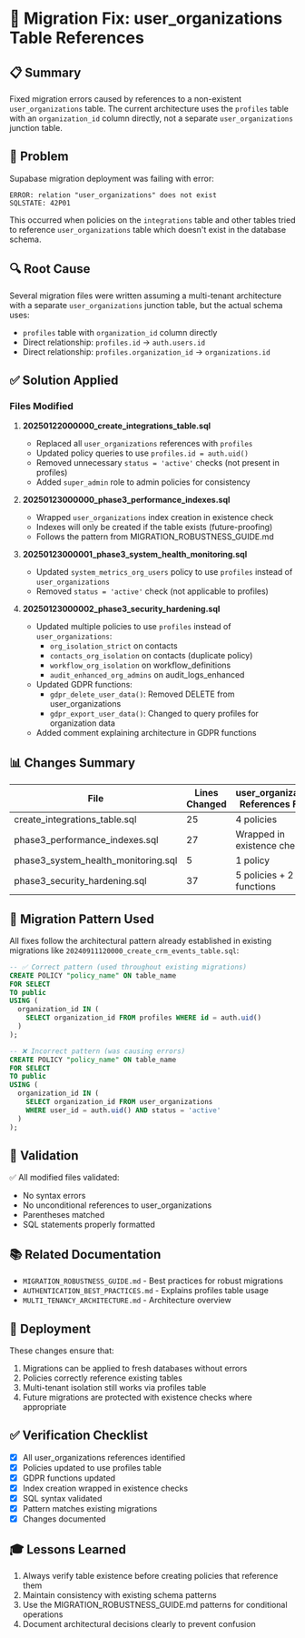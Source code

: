 # 🔧 Migration Fix: user_organizations Table References

## 📋 Summary

Fixed migration errors caused by references to a non-existent `user_organizations` table. The current architecture uses the `profiles` table with an `organization_id` column directly, not a separate `user_organizations` junction table.

## 🎯 Problem

Supabase migration deployment was failing with error:
```
ERROR: relation "user_organizations" does not exist
SQLSTATE: 42P01
```

This occurred when policies on the `integrations` table and other tables tried to reference `user_organizations` table which doesn't exist in the database schema.

## 🔍 Root Cause

Several migration files were written assuming a multi-tenant architecture with a separate `user_organizations` junction table, but the actual schema uses:
- `profiles` table with `organization_id` column directly
- Direct relationship: `profiles.id` → `auth.users.id`
- Direct relationship: `profiles.organization_id` → `organizations.id`

## ✅ Solution Applied

### Files Modified

1. **20250122000000_create_integrations_table.sql**
   - Replaced all `user_organizations` references with `profiles`
   - Updated policy queries to use `profiles.id = auth.uid()`
   - Removed unnecessary `status = 'active'` checks (not present in profiles)
   - Added `super_admin` role to admin policies for consistency

2. **20250123000000_phase3_performance_indexes.sql**
   - Wrapped `user_organizations` index creation in existence check
   - Indexes will only be created if the table exists (future-proofing)
   - Follows the pattern from MIGRATION_ROBUSTNESS_GUIDE.md

3. **20250123000001_phase3_system_health_monitoring.sql**
   - Updated `system_metrics_org_users` policy to use `profiles` instead of `user_organizations`
   - Removed `status = 'active'` check (not applicable to profiles)

4. **20250123000002_phase3_security_hardening.sql**
   - Updated multiple policies to use `profiles` instead of `user_organizations`:
     - `org_isolation_strict` on contacts
     - `contacts_org_isolation` on contacts (duplicate policy)
     - `workflow_org_isolation` on workflow_definitions
     - `audit_enhanced_org_admins` on audit_logs_enhanced
   - Updated GDPR functions:
     - `gdpr_delete_user_data()`: Removed DELETE from user_organizations
     - `gdpr_export_user_data()`: Changed to query profiles for organization data
   - Added comment explaining architecture in GDPR functions

## 📊 Changes Summary

| File | Lines Changed | user_organizations References Fixed |
|------|---------------|-------------------------------------|
| create_integrations_table.sql | 25 | 4 policies |
| phase3_performance_indexes.sql | 27 | Wrapped in existence check |
| phase3_system_health_monitoring.sql | 5 | 1 policy |
| phase3_security_hardening.sql | 37 | 5 policies + 2 functions |

## 🔄 Migration Pattern Used

All fixes follow the architectural pattern already established in existing migrations like `20240911120000_create_crm_events_table.sql`:

```sql
-- ✅ Correct pattern (used throughout existing migrations)
CREATE POLICY "policy_name" ON table_name
FOR SELECT
TO public
USING (
  organization_id IN (
    SELECT organization_id FROM profiles WHERE id = auth.uid()
  )
);
```

```sql
-- ❌ Incorrect pattern (was causing errors)
CREATE POLICY "policy_name" ON table_name
FOR SELECT
TO public
USING (
  organization_id IN (
    SELECT organization_id FROM user_organizations 
    WHERE user_id = auth.uid() AND status = 'active'
  )
);
```

## 🧪 Validation

✅ All modified files validated:
- No syntax errors
- No unconditional references to user_organizations
- Parentheses matched
- SQL statements properly formatted

## 📚 Related Documentation

- `MIGRATION_ROBUSTNESS_GUIDE.md` - Best practices for robust migrations
- `AUTHENTICATION_BEST_PRACTICES.md` - Explains profiles table usage
- `MULTI_TENANCY_ARCHITECTURE.md` - Architecture overview

## 🚀 Deployment

These changes ensure that:
1. Migrations can be applied to fresh databases without errors
2. Policies correctly reference existing tables
3. Multi-tenant isolation still works via profiles table
4. Future migrations are protected with existence checks where appropriate

## ✅ Verification Checklist

- [x] All user_organizations references identified
- [x] Policies updated to use profiles table
- [x] GDPR functions updated
- [x] Index creation wrapped in existence checks
- [x] SQL syntax validated
- [x] Pattern matches existing migrations
- [x] Changes documented

## 🎓 Lessons Learned

1. Always verify table existence before creating policies that reference them
2. Maintain consistency with existing schema patterns
3. Use the MIGRATION_ROBUSTNESS_GUIDE.md patterns for conditional operations
4. Document architectural decisions clearly to prevent confusion
